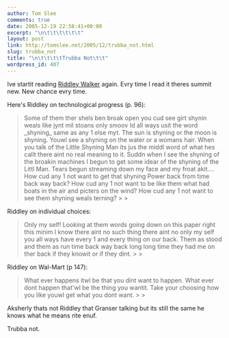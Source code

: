 ```yaml
---
author: Tom Slee
comments: true
date: 2005-12-19 22:58:41+00:00
excerpt: "\n\t\t\t\t\t\t"
layout: post
link: http://tomslee.net/2005/12/trubba_not.html
slug: trubba_not
title: "\n\t\t\t\tTrubba Not\t\t"
wordpress_id: 407
---
```



				

Ive startit reading [Riddley Walker](http://www.ocelotfactory.com/hoban/riddley.html) again. Evry time I read it theres summit new. New chance evry time.




Here's Riddley on technological progress (p. 96):

<blockquote>Some of them ther shels ben broak open you cud see girt shynin weals like jynt mil stoans only smoov Id all ways usit the word _shyning_ same as any 1 else myt. The sun is shyning or the moon is shyning. Youwl see a shyning on the water or a womans hair. When you talk of the Little Shyning Man its jus the middl word of what hes callt there aint no real meaning to it. Suddn when I see the shyning of the broakin machines I begun to get some idear of the shyning of the Littl Man. Tears begun streaming down my face and my froat akit.... How cud any 1 not want to get that shyning Power back from time back way back? How cud any 1 not want to be like them what had boats in the air and picters on the wind? How cud any 1 not want to see them shyning weals terning?
> 
> </blockquote>

Riddley on individual choices:

<blockquote>Only my self! Looking at them words going down on this paper right this minim I know there aint no such thing there aint no only my self you all ways have every 1 and every thing on our back. Them as stood and them as run time back way back long long time they had me on ther back if they knowit or if they dint.
> 
> </blockquote>

Riddley on Wal-Mart (p 147):

<blockquote>What ever happens itwl be that you dint want to happen. What ever dont happen that'wl be the thing you wantit. Take your choosing how you like youwl get what you dont want.
> 
> </blockquote>

Aksherly thats not Riddley that Granser talking but its still the same he knows what he means rite enuf. 




Trubba not.


		
